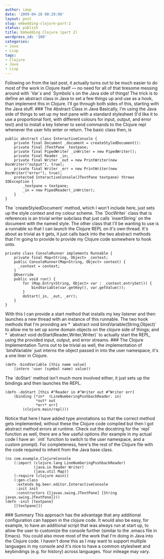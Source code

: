 ```yaml
---
author: ianp
date: '2009-04-28 08:20:08'
layout: post
slug: embedding-clojure-part-2
status: publish
title: Embedding Clojure (part 2)
wordpress_id: '100'
categories:
- Java
- Lisp
tags:
- Clojure
- Java
- Lisp
---
```


Following on from the last post, it actually turns out to be much easier
to do most of the work in Clojure itself — no need for all of that
tiresome messing around with \`Var\`s and \`Symbols\`s on the Java side
of things! The trick is to define an abstract class in Java to set a few
things up and use as a hook, than implement this in Clojure. I'll go
through both sides of this, starting with the Java stuff. \#\#\# The
Abstract Class in Java Basically, I'm using the Java side of things to
set up my text pane with a standard stylesheet (I'd like it to use a
proportional font, with different colours for input, output, and error
text) and to install a key listener to send commands to the Clojure repl
whenever the user hits enter or return. The basic class then, is

~~~~ {lang="Java" line="1"}
public abstract class InteractiveConsole {
    private final Document _document = createStyledDocument():
    private final JTextPane _textpane;
    private final PipedWriter _inWriter = new PipedWriter();
    private final Reader _in;
    private final Writer _out = new PrintWriter(new DocWriter("output"), true);
    private final Writer _err = new PrintWriter(new DocWriter("error"), true);
    protected InteractiveConsole(JTextPane textpane) throws IOException {
        _textpane = textpane;
        _in = new PipedReader(_inWriter);
    }
}
~~~~

The \`createStyledDocument\` method, which I won't include here, just
sets up the style context and my colour scheme. The \`DocWriter\` class
that is references is an trivial writer subclass that just calls
\`insertString\` on the document with the named style. The other class
that I'll be wanting to use is a runnable so that I can launch the
Clojure REPL on it's own thread. It's about as trivial as it gets, it
just calls back into the two abstract methods that I'm going to provide
to provide my Clojure code somewhere to hook onto.

~~~~ {lang="Java" line="1"}
private class ConsoleRunner implements Runnable {
    private final Map<String, Object> _context;
    public ConsoleRunner(Map<String, Object> context) {
      _context = context;
    }
    @Override
    public void run() {
        for (Map.Entry<String, Object> var : _context.entrySet()) {
            bindVariable(var.getKey(), var.getValue());
        }
        doStart(_in, _out, _err);
    }
}
~~~~

With this I can provide a start method that installs my key listener and
then launches a new thread with an instance of this runnable. The two
hook methods that I'm providing are \* \`abstract void
bindVariable(String,Object)\` to allow me to set up some domain objects
on the clojure side of things; and \* \`abstract void
doStart(Reader,Writer,Writer)\` to actually start the REPL, using the
provided input, output, and error streams. \#\#\# The Clojure
Implementation Turns out to be trivial as well, the implementation of
\`bindVariable\` just interns the object passed in into the user
namespace, it's a one liner in Clojure.

~~~~ {lang="Lisp" line="1"}
(defn -bindVariable [this name value]
    (intern 'user (symbol name) value))
~~~~

The \`doStart\` method isn't much more involved either, it just sets up
the bindings and then launches the REPL.

~~~~ {lang="Lisp" line="1"}
(defn -doStart [this #^Reader in #^Writer out #^Writer err]
    (binding [*in*  (LineNumberingPushbackReader. in)
              *out* out
              *err* err]
        (clojure.main/repl)))
~~~~

Notice that here I have added type annotations so that the correct
method gets implemented, without these the Clojure code compiled but
then I got abstract method errors at runtime. Check out the docstring
for the \`repl\` function as well, there are a few useful options (for
example in my actual code I have an \`:init\` function to switch to the
user namespace, and a custom prompt). For completeness, here's the rest
of the Clojure file with the code required to inherit from the Java base
class.

~~~~ {lang="Lisp" line="1"}
(ns com.example.ClojureConsole
    (:import (clojure.lang LineNumberingPushbackReader)
             (java.io Reader Writer)
             (java.util Map))
    (:require (clojure main))
    (:gen-class
     :extends bg.beer.editor.InteractiveConsole
     :init init
     :constructors {[javax.swing.JTextPane] [String javax.swing.JTextPane]}))
(defn -init [textpane]
    [[textpane]])
~~~~

\#\#\# Summary This approach has the advantage that any additional
configuration can happen in the clojure code. It would also be easy, for
example, to have an additional script that was always run at start up,
to allow the user to customize the console further (similar to the
.emacs file in Emacs). You could also move most of the work that I'm
doing in Java into the Clojure code. I haven't done this as I may want
to support multiple languages in my console and it's nice to have a
common stylesheet and keybindings (e.g. for history) across languages.
Your mileage may vary.
